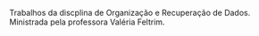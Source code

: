 Trabalhos da discplina de Organização e Recuperação de Dados.
Ministrada pela professora Valéria Feltrim.
